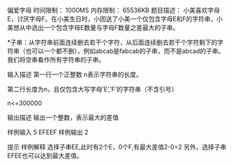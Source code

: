 偏爱字母
时间限制： 1000MS
内存限制： 65536KB
题目描述：
小美喜欢字母E，讨厌字母F。在小美生日时，小团送了小美一个仅包含字母E和F的字符串，小美想从中选出一个包含字母E数量与字母F数量之差最大的子串。

*子串：从字符串前面连续删去若干个字符，从后面连续删去若干个字符剩下的字符串（也可以一个都不删），例如abcab是fabcab的子串，而不是abcad的子串。我们将空串看作所有字符串的子串。



输入描述
第一行一个正整数 n表示字符串的长度。

第二行长度为n，且仅包含大写字母’E’,’F’的字符串（不含引号）

n<=300000

输出描述
输出一个整数，表示最大的差值


样例输入
5
EFEEF
样例输出
2

提示
样例解释
选择子串EE,此时有2个E，0个F,有最大差值2-0=2
另外，选择子串EFEE也可以达到最大差值。
